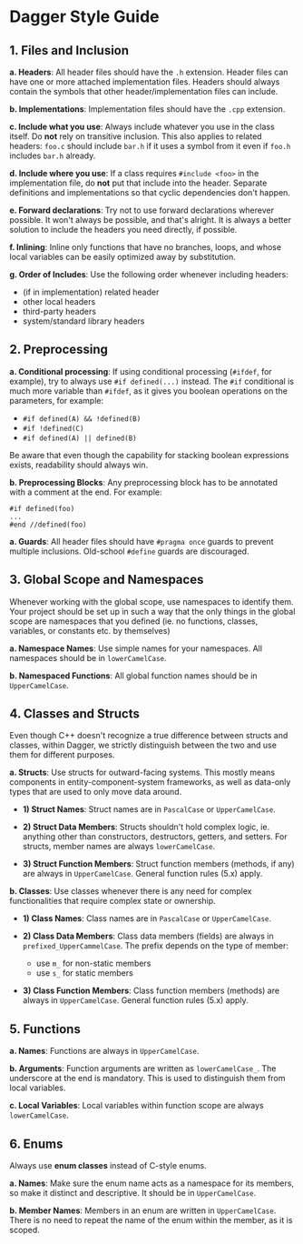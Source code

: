 # Dagger Style Guide

## 1. Files and Inclusion

**a. Headers**: All header files should have the `.h` extension. Header files can have one or more attached implementation files. 
Headers should always contain the symbols that other header/implementation files can include.

**b. Implementations**: Implementation files should have the `.cpp` extension.

**c. Include what you use**: Always include whatever you use in the class itself. Do **not** rely on transitive inclusion.
This also applies to related headers: `foo.c` should include `bar.h` if it uses a symbol from it even if `foo.h` includes `bar.h` already.

**d. Include where you use**: If a class requires `#include <foo>` in the implementation file, do **not** put that include into the header.
Separate definitions and implementations so that cyclic dependencies don't happen.

**e. Forward declarations**: Try not to use forward declarations wherever possible. It won't always be possible, and that's alright.
It is always a better solution to include the headers you need directly, if possible.

**f. Inlining**: Inline only functions that have no branches, loops, and whose local variables can be easily optimized away by substitution.

**g. Order of Includes**: Use the following order whenever including headers:
  - (if in implementation) related header
  - other local headers
  - third-party headers
  - system/standard library headers

## 2. Preprocessing

**a. Conditional processing**: If using conditional processing (`#ifdef`, for example), try to always use `#if defined(...)` instead.
The `#if` conditional is much more variable than `#ifdef`, as it gives you boolean operations on the parameters, for example:
  - `#if defined(A) && !defined(B)`
  - `#if !defined(C)`
  - `#if defined(A) || defined(B)`
  
Be aware that even though the capability for stacking boolean expressions exists, readability should always win.

**b. Preprocessing Blocks**: Any preprocessing block has to be annotated with a comment at the end. For example:
```
#if defined(foo)
...
#end //defined(foo)
```

**a. Guards**: All header files should have `#pragma once` guards to prevent multiple inclusions. Old-school `#define` guards are discouraged.

## 3. Global Scope and Namespaces

Whenever working with the global scope, use namespaces to identify them. Your project should be set up in such a way that the only things
in the global scope are namespaces that you defined (ie. no functions, classes, variables, or constants etc. by themselves)

**a. Namespace Names**: Use simple names for your namespaces. All namespaces should be in `lowerCamelCase`.

**b. Namespaced Functions**: All global function names should be in `UpperCamelCase`.

## 4. Classes and Structs

Even though C++ doesn't recognize a true difference between structs and classes, 
within Dagger, we strictly distinguish between the two and use them for different purposes.

**a. Structs**: Use structs for outward-facing systems. This mostly means components in entity-component-system frameworks, 
as well as data-only types that are used to only move data around.

  - **1) Struct Names**: Struct names are in `PascalCase` or `UpperCamelCase`.

  - **2) Struct Data Members**: Structs shouldn't hold complex logic, ie. anything other than constructors, destructors, getters, and setters.
For structs, member names are always `lowerCamelCase`.

  - **3) Struct Function Members**: Struct function members (methods, if any) are always in `UpperCamelCase`. General function rules (5.x) apply.

**b. Classes**: Use classes whenever there is any need for complex functionalities that require complex state or ownership.

  - **1) Class Names**: Class names are in `PascalCase` or `UpperCamelCase`.
  
  - **2) Class Data Members**: Class data members (fields) are always in `prefixed_UpperCammelCase`. The prefix depends on the type of member:
    + use `m_` for non-static members
    + use `s_` for static members
  
  - **3) Class Function Members**: Class function members (methods) are always in `UpperCamelCase`. General function rules (5.x) apply.

## 5. Functions

**a. Names**: Functions are always in `UpperCamelCase`.

**b. Arguments**: Function arguments are written as `lowerCamelCase_`. The underscore at the end is mandatory. This is used to distinguish them from local variables.

**c. Local Variables**: Local variables within function scope are always `lowerCamelCase`.

## 6. Enums

Always use **enum classes** instead of C-style enums.

**a. Names**: Make sure the enum name acts as a namespace for its members, so make it distinct and descriptive. It should be in `UpperCamelCase`.

**b. Member Names**: Members in an enum are written in `UpperCamelCase`. There is no need to repeat the name of the enum within the member, as it is scoped.
